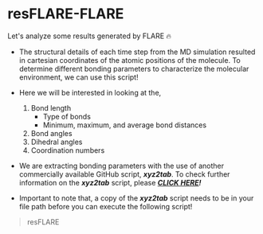 # resFLARE-FLARE
Let's analyze some results generated by FLARE 🔥

* The structural details of each time step from the MD simulation resulted in cartesian coordinates of the atomic positions of the molecule. To determine different bonding parameters to characterize the molecular environment, we can use this script!

* Here we will be interested in looking at the,
  1. Bond length
     * Type of bonds
     * Minimum, maximum, and average bond distances
  3. Bond angles
  4. Dihedral angles
  5. Coordination numbers

* We are extracting bonding parameters with the use of another commercially available GitHub script, **_xyz2tab_**. To check further information on the **_xyz2tab_** script, please _**[CLICK HERE](https://github.com/radi0sus/xyz2tab.git)!**_
* Important to note that, a copy of the **_xyz2tab_** script needs to be in your file path before you can execute the following script!

> resFLARE
  
